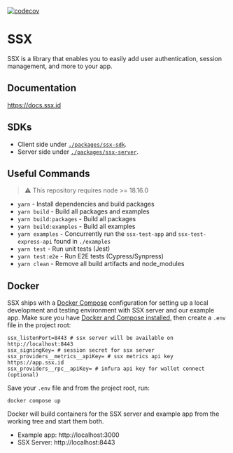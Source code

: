 [![codecov](https://codecov.io/gh/spruceid/ssx/branch/main/graph/badge.svg?token=JV205ZHO78)](https://codecov.io/gh/spruceid/ssx)

# SSX

SSX is a library that enables you to easily add user authentication, session management, and more to your app.

## Documentation

https://docs.ssx.id

## SDKs

- Client side under [`./packages/ssx-sdk`](./packages/ssx-sdk).
- Server side under [`./packages/ssx-server`](./packages/ssx-server).

## Useful Commands
> **⚠** This repository requires node >= 18.16.0

- `yarn` - Install dependencies and build packages
- `yarn build` - Build all packages and examples
- `yarn build:packages` - Build all packages
- `yarn build:examples` - Build all examples
- `yarn examples` - Concurrently run the `ssx-test-app` and `ssx-test-express-api` found in `./examples`
- `yarn test` - Run unit tests (Jest)
- `yarn test:e2e` - Run E2E tests (Cypress/Synpress)
- `yarn clean` - Remove all build artifacts and node_modules


## Docker

SSX ships with a [Docker Compose](https://docs.docker.com/compose/) configuration
for setting up a local development and testing environment with SSX server and
our example app. Make sure you have
[Docker and Compose installed](https://docs.docker.com/compose/install/), then
create a `.env` file in the project root:

```
ssx_listenPort=8443 # ssx server will be available on http://localhost:8443
ssx_signingKey= # session secret for ssx server
ssx_providers__metrics__apiKey= # ssx metrics api key https://app.ssx.id
ssx_providers__rpc__apiKey= # infura api key for wallet connect (optional)
```

Save your `.env` file and from the project root, run:

```
docker compose up
```

Docker will build containers for the SSX server and example app from the
working tree and start them both.

- Example app: http://localhost:3000
- SSX Server: http://localhost:8443
